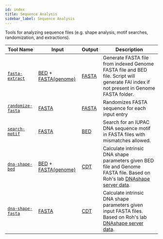 ```yaml
---
id: index
title: Sequence Analysis
sidebar_label: Sequence Analysis
---
```


Tools for analyzing sequence files (e.g. shape analysis, motif searches, randomization, and extractions).

| Tool Name | Input | Output | Description |
| ------------- | ------------- | ------------- | ------------- |
| [`fasta-extract`][fasta-extract] | [BED][bed-format] + [FASTA(genome)][fasta-format] | [FASTA][fasta-format] | Generate FASTA file from indexed Genome FASTA file and BED file. Script will generate FAI index if not present in Genome FASTA folder. |
| [`randomize-fasta`][randomize-fasta] | [FASTA][fasta-format] | [FASTA][fasta-format] | Randomizes FASTA sequence for each input entry |
| [`search-motif`][search-motif] | [FASTA][fasta-format] | [BED][bed-format] | Search for an IUPAC DNA sequence motif in FASTA files with mismatches allowed. |
| [`dna-shape-bed`][dna-shape-bed] | [BED][bed-format] + [FASTA(genome)][fasta-format] | [CDT][cdt-format] | Calculate intrinsic DNA shape parameters given BED file and Genome FASTA file. Based on Roh's lab [DNAshape server data][Roh_paper]. |
| [`dna-shape-fasta`][dna-shape-fasta] | [FASTA][fasta-format] | [CDT][cdt-format] | Calculate intrinsic DNA shape parameters given input FASTA files. Based on Roh's lab [DNAshape server data][Roh_paper]. |


[dna-shape-bed]:/docs/Tools/sequence-analysis/dna-shape-bed
[dna-shape-fasta]:/docs/Tools/sequence-analysis/dna-shape-fasta
[fasta-extract]:/docs/Tools/sequence-analysis/fasta-extract
[randomize-fasta]:/docs/Tools/sequence-analysis/randomize-fasta
[search-motif]:/docs/Tools/sequence-analysis/search-motif

[bed-format]:/docs/Guides/Getting-Started/file-formats#bed
[cdt-format]:/docs/Guides/Getting-Started/file-formats#cdt
[fasta-format]:/docs/Guides/Getting-Started/file-formats#fasta

[Roh_paper]:https://pubmed.ncbi.nlm.nih.gov/23703209
